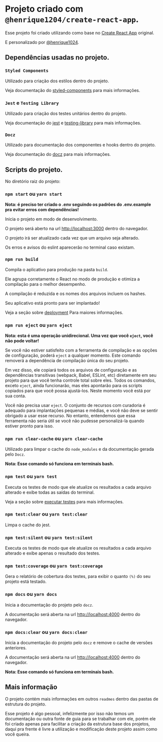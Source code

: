 # Projeto criado com `@henrique1204/create-react-app`.

Esse projeto foi criado utilizando como base no [Create React App](https://github.com/facebook/create-react-app) original.

E personalizado por [@henrique1024](https://github.com/Henrique1204/my-cra-template).

## Dependências usadas no projeto.

### `Styled Components`

Utilizado para criação dos estilos dentro do projeto.

Veja documentação do [styled-components](https://styled-components.com/docs) para mais informações.

### `Jest` e `Testing Library`

Utilizado para criação dos testes unitários dentro do projeto.

Veja documentação do [jest](https://jestjs.io/pt-BR/docs/getting-started) e [testing-library](https://testing-library.com/docs/) para mais informações.

### `Docz`

Utilizado para documentação dos componentes e hooks dentro do projeto.

Veja documentação do [docz](https://www.docz.site/docs/getting-started) para mais informações.

## Scripts do projeto.

No diretório raiz do projeto:

### `npm start` ou `yarn start`

**Nota: é preciso ter criado o .env seguindo os padrões do .env.example pra evitar erros com dependências!**

Inicia o projeto em modo de desenvolvimento.

O projeto será aberto na url [http://localhost:3000](http://localhost:3000) dentro do navegador.

O projeto irá ser atualizado cada vez que um arquivo seja alterado.

Os erros e avisos do eslint aparecerão no terminal caso existam.

### `npm run build`

Compila o aplicativo para produção na pasta `build`.

Ele agrupa corretamente o React no modo de produção e otimiza a compilação para o melhor desempenho.

A compilação é reduzida e os nomes dos arquivos incluem os hashes.

Seu aplicativo está pronto para ser implantado!

Veja a seção sobre [deployment](https://facebook.github.io/create-react-app/docs/deployment) Para maiores informações.

### `npm run eject` ou `yarn eject`

**Nota: esta é uma operação unidirecional. Uma vez que você `eject`, você não pode voltar!**

Se você não estiver satisfeito com a ferramenta de compilação e as opções de configuração, poderá `eject` a qualquer momento. Este comando removerá a dependência de compilação única do seu projeto.

Em vez disso, ele copiará todos os arquivos de configuração e as dependências transitivas (webpack, Babel, ESLint, etc) diretamente em seu projeto para que você tenha controle total sobre eles. Todos os comandos, exceto `eject`, ainda funcionarão, mas eles apontarão para os scripts copiados para que você possa ajustá-los. Neste momento você está por sua conta.

Você não precisa usar `eject`. O conjunto de recursos com curadoria é adequado para implantações pequenas e médias, e você não deve se sentir obrigado a usar esse recurso. No entanto, entendemos que essa ferramenta não seria útil se você não pudesse personalizá-la quando estiver pronto para isso.

### `npm run clear-cache` ou `yarn clear-cache`

Utilizado para limpar o cache do `node_modules` e da documentação gerada pelo `Docz`.

**Nota: Esse comando só funciona em terminais bash.**

### `npm test` ou `yarn test`

Executa os testes de modo que ele atualize os resultados a cada arquivo alterado e exibe todas as saídas do terminal.

Veja a seção sobre [executar testes](https://facebook.github.io/create-react-app/docs/running-tests) para mais informações.

### `npm test:clear` ou `yarn test:clear`

Limpa o cache do jest.

### `npm test:silent` ou `yarn test:silent`

Executa os testes de modo que ele atualize os resultados a cada arquivo alterado e exibe apenas o resultado dos testes.

### `npm test:coverage` ou `yarn test:coverage`

Gera o relatório de cobertura dos testes, para exibir o quanto `(%)` do seu projeto está testado.

### `npm docs` ou `yarn docs`

Inicia a documentação do projeto pelo `docz`.

A documentação será aberta na url [http://localhost:4000](http://localhost:4000) dentro do navegador.

### `npm docs:clear` ou `yarn docs:clear`

Inicia a documentação do projeto pelo `docz` e remove o cache de versões anteriores.

A documentação será aberta na url [http://localhost:4000](http://localhost:4000) dentro do navegador.

**Nota: Esse comando só funciona em terminais bash.**

## Mais informação

O projeto contém mais informações em outros `readmes` dentro das pastas de estrutura do projeto.

Esse projeto é algo pessoal, infelizmente por isso não temos um documentação ou outra fonte de guia para se trabalhar com ele, porém ele foi criado apenas para facilitar a criação da estrutura base dos projetos, daqui pra frente é livre a utilização e modificação deste projeto assim como você queira.

